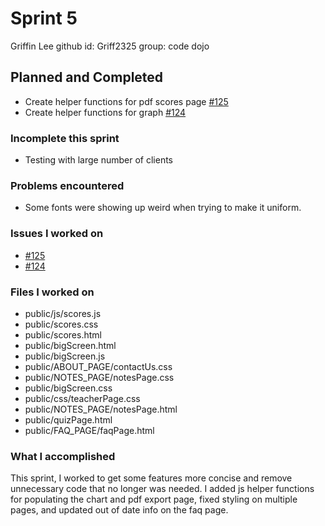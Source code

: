 ﻿# Sprint 5
Griffin Lee
github id: Griff2325
group: code dojo
## Planned and Completed
* Create helper functions for pdf scores page [#125](https://github.com/utk-cs340-spring23/code-dojo/issues/125)
* Create helper functions for graph [#124](https://github.com/utk-cs340-spring23/code-dojo/issues/124)
### Incomplete this sprint
* Testing with large number of clients
### Problems encountered
* Some fonts were showing up weird when trying to make it uniform.
### Issues I worked on
* [#125](https://github.com/utk-cs340-spring23/code-dojo/issues/125)
* [#124](https://github.com/utk-cs340-spring23/code-dojo/issues/124)
### Files I worked on
* public/js/scores.js
* public/scores.css
* public/scores.html
* public/bigScreen.html
* public/bigScreen.js
* public/ABOUT_PAGE/contactUs.css
* public/NOTES_PAGE/notesPage.css
* public/bigScreen.css
* public/css/teacherPage.css
* public/NOTES_PAGE/notesPage.html
* public/quizPage.html
* public/FAQ_PAGE/faqPage.html
### What I accomplished
This sprint, I worked to get some features more concise and remove unnecessary code that no longer was needed. I added js helper functions for populating the chart and pdf export page, fixed styling on multiple pages, and updated out of date info on the faq page.
